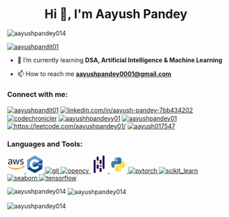 <h1 align="center">Hi 👋, I'm Aayush Pandey</h1>
<p align="left"> <img src="https://komarev.com/ghpvc/?username=aayushpandey014&label=Profile%20views&color=0e75b6&style=flat" alt="aayushpandey014" /> </p>

<p align="left"> <a href="https://twitter.com/aayushpandit01" target="blank"><img src="https://img.shields.io/twitter/follow/aayushpandit01?logo=twitter&style=for-the-badge" alt="aayushpandit01" /></a> </p>

- 🌱 I’m currently learning **DSA, Artificial Intelligence & Machine Learning** 

- 📫 How to reach me **aayushpandey0001@gmail.com**

<h3 align="left">Connect with me:</h3>
<p align="left">
<a href="https://twitter.com/aayushpandit01" target="blank"><img align="center" src="https://raw.githubusercontent.com/rahuldkjain/github-profile-readme-generator/master/src/images/icons/Social/twitter.svg" alt="aayushpandit01" height="30" width="40" /></a>
<a href="https://linkedin.com/in/linkedin.com/in/aayush-pandey-7bb434202" target="blank"><img align="center" src="https://raw.githubusercontent.com/rahuldkjain/github-profile-readme-generator/master/src/images/icons/Social/linked-in-alt.svg" alt="linkedin.com/in/aayush-pandey-7bb434202" height="30" width="40" /></a>
<a href="https://stackoverflow.com/users/codechronicler" target="blank"><img align="center" src="https://raw.githubusercontent.com/rahuldkjain/github-profile-readme-generator/master/src/images/icons/Social/stack-overflow.svg" alt="codechronicler" height="30" width="40" /></a>
<a href="https://kaggle.com/aayushhpandeyy01" target="blank"><img align="center" src="https://raw.githubusercontent.com/rahuldkjain/github-profile-readme-generator/master/src/images/icons/Social/kaggle.svg" alt="aayushhpandeyy01" height="30" width="40" /></a>
<a href="https://instagram.com/aayushpandey01" target="blank"><img align="center" src="https://raw.githubusercontent.com/rahuldkjain/github-profile-readme-generator/master/src/images/icons/Social/instagram.svg" alt="aayushpandey01" height="30" width="40" /></a>
<a href="https://www.leetcode.com/https://leetcode.com/aayushpandey01/" target="blank"><img align="center" src="https://raw.githubusercontent.com/rahuldkjain/github-profile-readme-generator/master/src/images/icons/Social/leet-code.svg" alt="https://leetcode.com/aayushpandey01/" height="30" width="40" /></a>
<a href="https://discord.gg/aayush017547" target="blank"><img align="center" src="https://raw.githubusercontent.com/rahuldkjain/github-profile-readme-generator/master/src/images/icons/Social/discord.svg" alt="aayush017547" height="30" width="40" /></a>
</p>

<h3 align="left">Languages and Tools:</h3>
<p align="left"> <a href="https://aws.amazon.com" target="_blank" rel="noreferrer"> <img src="https://raw.githubusercontent.com/devicons/devicon/master/icons/amazonwebservices/amazonwebservices-original-wordmark.svg" alt="aws" width="40" height="40"/> </a> <a href="https://www.w3schools.com/cpp/" target="_blank" rel="noreferrer"> <img src="https://raw.githubusercontent.com/devicons/devicon/master/icons/cplusplus/cplusplus-original.svg" alt="cplusplus" width="40" height="40"/> </a> <a href="https://git-scm.com/" target="_blank" rel="noreferrer"> <img src="https://www.vectorlogo.zone/logos/git-scm/git-scm-icon.svg" alt="git" width="40" height="40"/> </a> <a href="https://opencv.org/" target="_blank" rel="noreferrer"> <img src="https://www.vectorlogo.zone/logos/opencv/opencv-icon.svg" alt="opencv" width="40" height="40"/> </a> <a href="https://pandas.pydata.org/" target="_blank" rel="noreferrer"> <img src="https://raw.githubusercontent.com/devicons/devicon/2ae2a900d2f041da66e950e4d48052658d850630/icons/pandas/pandas-original.svg" alt="pandas" width="40" height="40"/> </a> <a href="https://www.python.org" target="_blank" rel="noreferrer"> <img src="https://raw.githubusercontent.com/devicons/devicon/master/icons/python/python-original.svg" alt="python" width="40" height="40"/> </a> <a href="https://pytorch.org/" target="_blank" rel="noreferrer"> <img src="https://www.vectorlogo.zone/logos/pytorch/pytorch-icon.svg" alt="pytorch" width="40" height="40"/> </a> <a href="https://scikit-learn.org/" target="_blank" rel="noreferrer"> <img src="https://upload.wikimedia.org/wikipedia/commons/0/05/Scikit_learn_logo_small.svg" alt="scikit_learn" width="40" height="40"/> </a> <a href="https://seaborn.pydata.org/" target="_blank" rel="noreferrer"> <img src="https://seaborn.pydata.org/_images/logo-mark-lightbg.svg" alt="seaborn" width="40" height="40"/> </a> <a href="https://www.tensorflow.org" target="_blank" rel="noreferrer"> <img src="https://www.vectorlogo.zone/logos/tensorflow/tensorflow-icon.svg" alt="tensorflow" width="40" height="40"/> </a> </p>

<p><img align="left" src="https://github-readme-stats.vercel.app/api/top-langs?username=aayushpandey014&show_icons=true&locale=en&layout=compact" alt="aayushpandey014" /></p>

<p>&nbsp;<img align="center" src="https://github-readme-stats.vercel.app/api?username=aayushpandey014&show_icons=true&locale=en" alt="aayushpandey014" /></p>

<p><img align="center" src="https://github-readme-streak-stats.herokuapp.com/?user=aayushpandey014&" alt="aayushpandey014" /></p>
